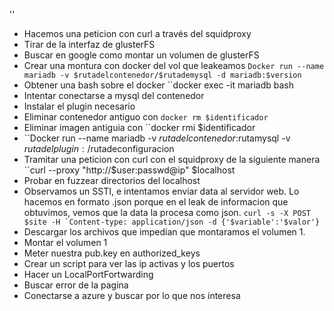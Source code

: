 ''
- Hacemos una peticion con curl a través del squidproxy
- Tirar de la interfaz de glusterFS
- Buscar en google como montar un volumen de glusterFS
- Crear una montura con docker del vol que leakeamos ``Docker run --name mariadb -v $rutadelcontenedor/$rutademysql -d mariadb:$version``
- Obtener una bash sobre el docker ``docker exec -it mariadb bash
- Intentar conectarse a mysql del contenedor
- Instalar el plugin necesario
- Eliminar contenedor antiguo con ``docker rm $identificador``
- Eliminar imagen antiguia con ``docker rmi $identificador
-  ``Docker run --name mariadb -v $rutadelcontenedor:$rutamysql -v $rutadelplugin:/$rutadeconfiguracion
- Tramitar una peticion con curl con el squidproxy de la siguiente manera ``curl --proxy "http://$user:passwd@ip" $localhost
- Probar en fuzzear directorios del localhost
- Observamos un SSTI, e intentamos enviar data al servidor web. Lo hacemos en formato .json porque en el leak de informacion que obtuvimos, vemos que la data la procesa como json. ``curl -s -X POST $site -H `Content-type: application/json -d {'$variable':'$valor'}``
- Descargar los archivos que impedian que montaramos el volumen 1.
- Montar el volumen 1
- Meter nuestra pub.key en authorized_keys
- Crear un script para ver las ip activas y los puertos
- Hacer un LocalPortFortwarding
- Buscar error de la pagina
- Conectarse a azure y buscar por lo que nos interesa